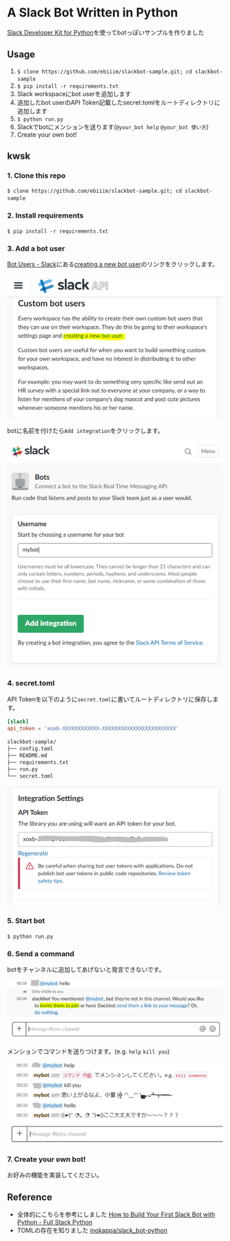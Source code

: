 # A Slack Bot Written in Python
[Slack Developer Kit for Python](https://slackapi.github.io/python-slackclient/)を使ってbotっぽいサンプルを作りました

## Usage

1. `$ clone https://github.com/ebiiim/slackbot-sample.git; cd slackbot-sample`
1. `$ pip install -r requirements.txt`
1. Slack workspaceにbot userを追加します
1. 追加したbot userのAPI Token記載したsecret.tomlをルートディレクトリに追加します
1. `$ python run.py`
1. Slackでbotにメンションを送ります(`@your_bot help` `@your_bot 使い方`)
1. Create your own bot!

## kwsk

### 1. Clone this repo
`$ clone https://github.com/ebiiim/slackbot-sample.git; cd slackbot-sample`

### 2. Install requirements
 `$ pip install -r requirements.txt`

### 3. Add a bot user
[Bot Users - Slack](https://api.slack.com/bot-users)にある[creating a new bot user](https://my.slack.com/services/new/bot)のリンクをクリックします。

![](https://raw.githubusercontent.com/ebiiim/slackbot-sample/images/fig1.PNG)

botに名前を付けたら`Add integration`をクリックします。

![](https://raw.githubusercontent.com/ebiiim/slackbot-sample/images/fig2.PNG)

### 4. secret.toml

API Tokenを以下のように`secret.toml`に書いてルートディレクトリに保存します。

```toml:secret.toml
[slack]
api_token = 'xoxb-XXXXXXXXXXXX-XXXXXXXXXXXXXXXXXXXXXXXX'
```

```
slackbot-sample/
├── config.toml
├── README.md
├── requirements.txt
├── run.py
└── secret.toml
```

![](https://raw.githubusercontent.com/ebiiim/slackbot-sample/images/fig3.PNG)

### 5. Start bot
`$ python run.py`

### 6. Send a command

botをチャンネルに追加してあげないと発言できないです。

![](https://raw.githubusercontent.com/ebiiim/slackbot-sample/images/fig4.PNG)

メンションでコマンドを送りつけます。(e.g. `help` `kill you`)

![](https://raw.githubusercontent.com/ebiiim/slackbot-sample/images/fig5.PNG)

### 7. Create your own bot!

お好みの機能を実装してください。

## Reference
- 全体的にこちらを参考にしました [How to Build Your First Slack Bot with Python - Full Stack Python](https://www.fullstackpython.com/blog/build-first-slack-bot-python.html)
- TOMLの存在を知りました [inokappa/slack_bot-python](https://github.com/inokappa/slack_bot-python)
